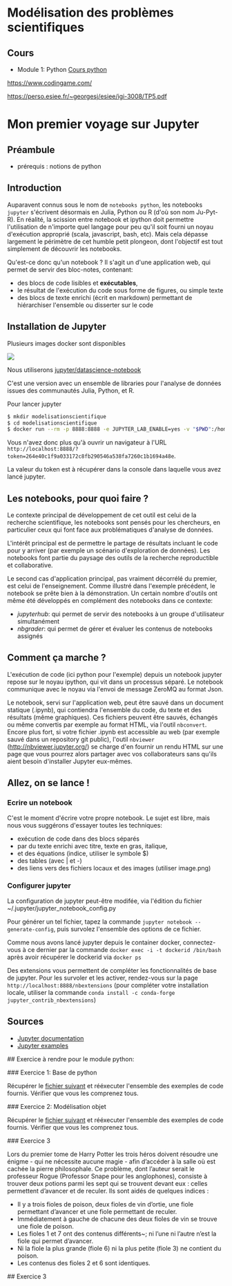 # Modélisation des problèmes scientifiques

## Cours 

- Module 1: Python
[Cours python](https://www.youtube.com/channel/UCWpkVtH93qQ5JpSZEwONjGA)


https://www.codingame.com/

https://perso.esiee.fr/~georgesj/esiee/igi-3008/TP5.pdf

# Mon premier voyage sur Jupyter

## Préambule

* prérequis : notions de python

## Introduction

Auparavent connus sous le nom de `notebooks python`, les notebooks
`jupyter` s'écrivent désormais en Julia, Python ou R (d'où son nom
Ju-Pyt-R). En réalité, la scission entre notebook et ipython doit
permettre l'utilisation de n'importe quel langage pour peu qu'il soit
fourni un noyau d'exécution approprié (scala, javascript, bash,
etc). Mais cela dépasse largement le périmètre de cet humble petit
plongeon, dont l'objectif est tout simplement de découvrir les
notebooks.

Qu'est-ce donc qu'un notebook ? Il s'agit un d'une application
web, qui permet de servir des bloc-notes, contenant:
* des blocs de code lisibles et **exécutables**,
* le résultat de l'exécution du code sous forme de figures, ou simple texte
* des blocs de texte enrichi (écrit en markdown) permettant de hiérarchiser l'ensemble ou disserter sur le code

## Installation de Jupyter

Plusieurs images docker sont disponibles

![](https://jupyter-docker-stacks.readthedocs.io/en/latest/_images/inherit.svg)

Nous utiliserons [jupyter/datascience-notebook](https://hub.docker.com/r/jupyter/datascience-notebook/)

C'est une version avec un ensemble de libraries pour l'analyse de données issues des communautés Julia, Python, et R.

Pour lancer jupyter

```bash
$ mkdir modelisationscientifique
$ cd modelisationscientifique
$ docker run --rm -p 8888:8888 -e JUPYTER_LAB_ENABLE=yes -v "$PWD":/home/jovyan/work jupyter/datascience-notebook
```


Vous n'avez donc plus qu'à ouvrir un navigateur à l'URL
`http://localhost:8888/?token=264e40c1f9a033172c8fb290546a538fa7260c1b1694a48e`.

La valeur du token est à récupérer dans la console dans laquelle vous avez lancé jupyter. 

## Les notebooks, pour quoi faire ?

Le contexte principal de développement de cet outil est celui de la
recherche scientifique, les notebooks sont pensés pour les chercheurs,
en particulier ceux qui font face aux problématiques d'analyse de
données.

L'intérêt principal est de permettre le partage de résultats incluant
le code pour y arriver (par exemple un scénario d'exploration de
données). Les notebooks font partie du paysage des outils de la
recherche reproductible et collaborative.

Le second cas d'application principal, pas vraiment décorrélé du
premier, est celui de l'enseignement. Comme illustré dans l'exemple
précédent, le notebook se prête bien à la démonstration. 
Un certain nombre d'outils ont même été développés en complément des
notebooks dans ce contexte:
* _jupyterhub_: qui permet de servir des notebooks à un
  groupe d'utilisateur simultanément
* _nbgrader_: qui permet de gérer et évaluer les contenus de notebooks assignés

## Comment ça marche ?

L'exécution de code (ici python pour l'exemple) depuis un notebook
jupyter repose sur le noyau ipython, qui vit dans un processus
séparé. Le notebook communique avec le noyau via l'envoi de message
ZeroMQ au format Json.

Le notebook, servi sur l'application web, peut être sauvé dans un
document statique (.ipynb), qui contiendra l'ensemble du code, du
texte et des résultats (même graphiques). Ces fichiers peuvent être
sauvés, échangés ou même convertis par exemple au format HTML, via
l'outil `nbconvert`. Encore plus fort, si votre fichier .ipynb est
accessible au web (par exemple sauvé dans un repository git public),
l'outil `nbviewer` (http://nbviewer.jupyter.org/) se charge d'en
fournir un rendu HTML sur une page que vous pourrez alors partager
avec vos collaborateurs sans qu'ils aient besoin d'installer Jupyter
eux-mêmes.

## Allez, on se lance !

### Ecrire un notebook

C'est le moment d'écrire votre propre notebook. Le sujet est libre,
mais nous vous suggérons d'essayer toutes les techniques:

* exécution de code dans des blocs séparés
* par du texte enrichi avec titre, texte en gras, italique,
* et des équations (indice, utiliser le symbole $)
* des tables (avec | et -)
* des liens vers des fichiers locaux et des images (utiliser image.png)

### Configurer jupyter

La configuration de jupyter peut-être modifée, via l'édition du fichier
~/.jupyter/jupyter_notebook_config.py

Pour générer un tel fichier, tapez la commande `jupyter notebook
--generate-config`, puis survolez l'ensemble des options de ce fichier. 

Comme nous avons lancé jupyter depuis le container docker, connectez-vous
à ce dernier par la commande `docker exec -i -t dockerid /bin/bash`
après avoir récupérer le dockerid via `docker ps`

Des extensions vous permettent de compléter les fonctionnalités de
base de jupyter. Pour les survoler et les activer, rendez-vous sur la
page `http://localhost:8888/nbextensions` (pour compléter votre
installation locale, utiliser la commande `conda install -c
conda-forge jupyter_contrib_nbextensions`)

## Sources

 * [Jupyter documentation](http://jupyter.readthedocs.io/en/latest/index.html)
 * [Jupyter examples](https://jupyter-notebook.readthedocs.io/en/latest/examples/Notebook/examples_index.html)

## Exercice à rendre pour le module python:

### Exercice 1: Base de python

Récupérer le [fichier suivant](https://github.com/barais/modelisation_des_problemes_scientifiques/blob/master/TP1-introPython.ipynb) et rééxecuter l'ensemble des exemples de code fournis. Vérifier que vous les comprenez tous. 

### Exercice 2: Modélisation objet

Récupérer le [fichier suivant](https://github.com/barais/modelisation_des_problemes_scientifiques/blob/master/TP2-PythonProg.ipynb) et rééxecuter l'ensemble des exemples de code fournis. Vérifier que vous les comprenez tous.

### Exercice 3

Lors du premier tome de Harry Potter les trois héros doivent résoudre une énigme - qui ne nécessite aucune magie - afin d’accéder à la salle où est cachée la pierre philosophale. Ce problème, dont l’auteur serait le professeur Rogue (Professor Snape pour les anglophones), consiste à trouver deux potions parmi les sept qui se trouvent devant eux : celles permettent d’avancer et de reculer. Ils sont aidés de quelques indices :

- Il y a trois fioles de poison, deux fioles de vin d’ortie, une fiole permettant d’avancer et une fiole permettant de reculer.
- Immédiatement à gauche de chacune des deux fioles de vin se trouve une fiole de poison.
- Les fioles 1 et 7 ont des contenus différents~; ni l’une ni l’autre n’est la fiole qui permet d’avancer.
- Ni la fiole la plus grande (fiole 6) ni la plus petite (fiole 3) ne contient du poison.
- Les contenus des fioles 2 et 6 sont identiques.

## Exercice 3
